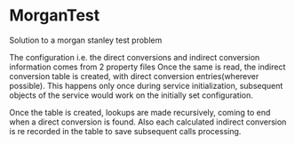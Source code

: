 # MorganTest
Solution to a morgan stanley test problem

The configuration i.e. the direct conversions and indirect conversion information comes from 2 property files
Once the same is read, the indirect conversion table is created, with direct conversion entries(wherever possible). This happens only
once during service initialization, subsequent objects of the service would work on the initially set configuration.

Once the table is created, lookups are made recursively, coming to end when a direct conversion is found. Also each calculated indirect
conversion is re recorded in the table to save subsequent calls processing.
